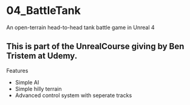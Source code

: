 # 04_BattleTank
An open-terrain head-to-head tank battle game in Unreal 4

This is part of the UnrealCourse giving by Ben Tristem at Udemy.
---
Features
* Simple AI
* Simple hilly terrain
* Advanced control system with seperate tracks
